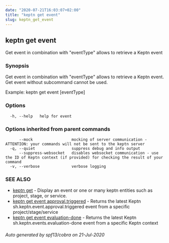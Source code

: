 ```yaml
---
date: "2020-07-21T16:03:07+02:00"
title: "keptn get event"
slug: keptn_get_event
---
```

## keptn get event

Get event in combination with "eventType" allows to retrieve a Keptn event

### Synopsis

Get event in combination with "eventType" allows to retrieve a Keptn event. Get event without subcommand cannot be used.

Example:
	keptn get event [eventType]

### Options

```
  -h, --help   help for event
```

### Options inherited from parent commands

```
      --mock                 mocking of server communication - ATTENTION: your commands will not be sent to the keptn server
  -q, --quiet                suppress debug and info output
      --suppress-websocket   disables websocket communication - use the ID of Keptn context (if provided) for checking the result of your command
  -v, --verbose              verbose logging
```

### SEE ALSO

* [keptn get](../keptn_get/)	 - Display an event or one or many keptn entities such as project, stage, or service.
* [keptn get event approval.triggered](../keptn_get_event_approval.triggered/)	 - Returns the latest Keptn sh.keptn.event.approval.triggered event from a specific project/stage/service
* [keptn get event evaluation-done](../keptn_get_event_evaluation-done/)	 - Returns the latest Keptn sh.keptn.events.evaluation-done event from a specific Keptn context

###### Auto generated by spf13/cobra on 21-Jul-2020
